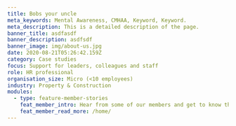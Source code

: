 ```yaml
---
title: Bobs your uncle
meta_keywords: Mental Awareness, CMHAA, Keyword, Keyword.
meta_description: This is a detailed description of the page.
banner_title: asdfasdf
banner_description: asdfsdf
banner_image: img/about-us.jpg
date: 2020-08-21T05:26:42.159Z
category: Case studies
focus: Support for leaders, colleagues and staff
role: HR professional
organisation_size: Micro (<10 employees)
industry: Property & Construction
modules:
  - type: feature-member-stories
    feat_member_intro: Hear from some of our members and get to know their story.
    feat_member_read_more: /home/
---
```


